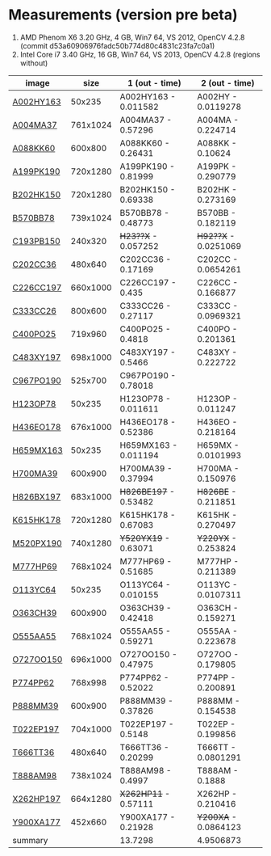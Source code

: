 Measurements (version pre beta)
=================
1. AMD Phenom X6 3.20 GHz, 4 GB, Win7 64, VS 2012, OpenCV 4.2.8 (commit d53a60906976fadc50b774d80c4831c23fa7c0a1)
2. Intel Core i7 3.40 GHz, 16 GB, Win7 64, VS 2013, OpenCV 4.2.8 (regions without)

image    |size     | 1 (out - time)         | 2 (out - time)       |
-------------------------------------|---------|------------------------|----------------------|
 [A002HY163](test_data/A002HY163.png)|   50x235|    A002HY163 - 0.011582|A002HY     - 0.0119278|
   [A004MA37](test_data/A004MA37.jpg)| 761x1024|     A004MA37 -  0.57296|A004MA     - 0.224714 |
   [A088KK60](test_data/A088KK60.jpg)|  600x800|     A088KK60 -  0.26431|A088KK     - 0.10624  |
 [A199PK190](test_data/A199PK190.jpg)| 720x1280|    A199PK190 -  0.81999|A199PK     - 0.290779 |
 [B202HK150](test_data/B202HK150.jpg)| 720x1280|    B202HK150 -  0.69338|B202HK     - 0.273169 |
   [B570BB78](test_data/B570BB78.jpg)| 739x1024|     B570BB78 -  0.48773|B570BB     - 0.182119 |
 [C193PB150](test_data/C193PB150.png)|  240x320|   ~~H23??X~~ - 0.057252|~~H92??X~~ - 0.0251069|
   [C202CC36](test_data/C202CC36.jpg)|  480x640|     C202CC36 -  0.17169|C202CC     - 0.0654261|
 [C226CC197](test_data/C226CC197.jpg)| 660x1000|    C226CC197 -    0.435|C226CC     - 0.166877 |
   [C333CC26](test_data/C333CC26.jpg)|  800x600|     C333CC26 -  0.27117|C333CC     - 0.0969321|
   [C400PO25](test_data/C400PO25.jpg)|  719x960|     C400PO25 -   0.4818|C400PO     - 0.201361 |
 [C483XY197](test_data/C483XY197.jpg)| 698x1000|    C483XY197 -   0.5466|C483XY     - 0.222722 |
 [C967PO190](test_data/C967PO190.jpg)|  525x700|    C967PO190 -  0.78018|
   [H123OP78](test_data/H123OP78.png)|   50x235|     H123OP78 - 0.011611|H123OP     - 0.011247 |
 [H436EO178](test_data/H436EO178.jpg)| 676x1000|    H436EO178 -  0.52386|H436EO     - 0.218164 |
 [H659MX163](test_data/H659MX163.png)|   50x235|    H659MX163 - 0.011194|H659MX     - 0.0101993|
   [H700MA39](test_data/H700MA39.jpg)|  600x900|     H700MA39 -  0.37994|H700MA     - 0.150976 |
 [H826BX197](test_data/H826BX197.jpg)| 683x1000|~~H826BE197~~ -  0.53482|~~H826BE~~ - 0.211851 |
 [K615HK178](test_data/K615HK178.jpg)| 720x1280|    K615HK178 -  0.67083|K615HK     - 0.270497 | 
 [M520PX190](test_data/M520PX190.jpg)| 740x1280| ~~Y520YX19~~ -  0.63071|~~Y220YX~~ - 0.253824 |
   [M777HP69](test_data/M777HP69.jpg)| 768x1024|     M777HP69 -  0.51685|M777HP     - 0.211389 |
   [O113YC64](test_data/O113YC64.png)|   50x235|     O113YC64 - 0.010155|O113YC     - 0.0107311|
   [O363CH39](test_data/O363CH39.jpg)|  600x900|     O363CH39 -  0.42418|O363CH     - 0.159271 |
   [O555AA55](test_data/O555AA55.jpg)| 768x1024|     O555AA55 -  0.59271|O555AA     - 0.223678 |
 [O727OO150](test_data/O727OO150.jpg)| 696x1000|    O727OO150 -  0.47975|O727OO     - 0.179805 |
   [P774PP62](test_data/P774PP62.jpg)|  768x998|     P774PP62 -  0.52022|P774PP     - 0.200891 |
   [P888MM39](test_data/P888MM39.jpg)|  600x900|     P888MM39 -  0.37826|P888MM     - 0.154538 |
 [T022EP197](test_data/T022EP197.jpg)| 704x1000|    T022EP197 -   0.5148|T022EP     - 0.199856 |
   [T666TT36](test_data/T666TT36.jpg)|  480x640|     T666TT36 -  0.20299|T666TT     - 0.0801291|
   [T888AM98](test_data/T888AM98.jpg)| 738x1024|     T888AM98 -   0.4997|T888AM     - 0.1888   |
 [X262HP197](test_data/X262HP197.jpg)| 664x1280| ~~X262HP11~~ -  0.57111|X262HP     - 0.210416 |
 [Y900XA177](test_data/Y900XA177.jpg)|  452x660|    Y900XA177 -  0.21928|~~Y200XA~~ - 0.0864123|
 summary                             |         |                 13.7298|             4.9506873|